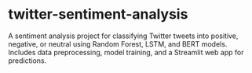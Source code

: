 # twitter-sentiment-analysis
A sentiment analysis project for classifying Twitter tweets into positive, negative, or neutral using Random Forest, LSTM, and BERT models. Includes data preprocessing, model training, and a Streamlit web app for predictions.
